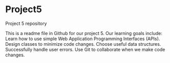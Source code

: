 # Project5
Project 5 repository

This is a readme file in Github for our project 5.
Our learning goals include:
Learn how to use simple Web Application Programming Interfaces (APIs).
Design classes to minimize code changes.
Choose useful data structures.
Successfully handle user errors.
Use Git to collaborate when we make code changes.
